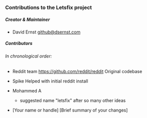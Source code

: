 ### Contributions to the Letsfix project

##### Creator & Maintainer

* David Ernst <github@dsernst.com>


##### Contributors

###### In chronological order:

* Reddit team <https://github.com/reddit/reddit>
  Original codebase

* Spike
  Helped with initial reddit install

* Mohammed A
  * suggested name "letsfix" after so many other ideas

* [Your name or handle] <email or website>
  [Brief summary of your changes]
